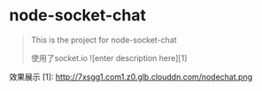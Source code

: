 # node-socket-chat

> This is the project for node-socket-chat
> 
> 使用了socket.io
![enter description here][1]

效果展示
  [1]: http://7xsgg1.com1.z0.glb.clouddn.com/nodechat.png